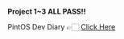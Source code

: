 **Project 1~3 ALL PASS!!**

PintOS Dev Diary 👉🏻 [Click Here](https://ringed-postage-dfc.notion.site/PintOS-e7be8de4a7944308bba8bd79cb3465bf?pvs=4)
